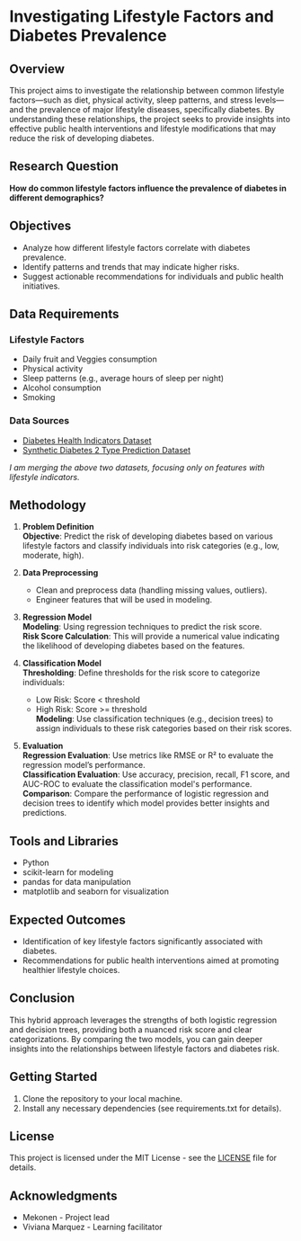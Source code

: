 # Investigating Lifestyle Factors and Diabetes Prevalence

## Overview

This project aims to investigate the relationship between common lifestyle factors—such as diet, physical activity, sleep patterns, and stress levels—and the prevalence of major lifestyle diseases, specifically diabetes. By understanding these relationships, the project seeks to provide insights into effective public health interventions and lifestyle modifications that may reduce the risk of developing diabetes.

## Research Question

**How do common lifestyle factors influence the prevalence of diabetes in different demographics?**

## Objectives

- Analyze how different lifestyle factors correlate with diabetes prevalence.
- Identify patterns and trends that may indicate higher risks.
- Suggest actionable recommendations for individuals and public health initiatives.

## Data Requirements

### Lifestyle Factors

- Daily fruit and Veggies consumption
- Physical activity
- Sleep patterns (e.g., average hours of sleep per night)
- Alcohol consumption
- Smoking

### Data Sources

- [Diabetes Health Indicators Dataset](https://www.kaggle.com/datasets/alexteboul/diabetes-health-indicators-dataset)
- [Synthetic Diabetes 2 Type Prediction Dataset](https://www.kaggle.com/datasets/nigoraxonnasimova/synthetic-diabetes-2-type-prediction-dataset)

*I am merging the above two datasets, focusing only on features with lifestyle indicators.*

## Methodology

1. **Problem Definition**  
   **Objective**: Predict the risk of developing diabetes based on various lifestyle factors and classify individuals into risk categories (e.g., low, moderate, high).

2. **Data Preprocessing**  
   - Clean and preprocess data (handling missing values, outliers).
   - Engineer features that will be used in modeling.

3. **Regression Model**  
   **Modeling**: Using regression techniques to predict the risk score.  
   **Risk Score Calculation**: This will provide a numerical value indicating the likelihood of developing diabetes based on the features.

4. **Classification Model**  
   **Thresholding**: Define thresholds for the risk score to categorize individuals:  
   - Low Risk: Score < threshold  
   - High Risk: Score >= threshold   
   **Modeling**: Use classification techniques (e.g., decision trees) to assign individuals to these risk categories based on their risk scores.

5. **Evaluation**  
   **Regression Evaluation**: Use metrics like RMSE or R² to evaluate the regression model’s performance.  
   **Classification Evaluation**: Use accuracy, precision, recall, F1 score, and AUC-ROC to evaluate the classification model's performance.  
   **Comparison**: Compare the performance of logistic regression and decision trees to identify which model provides better insights and predictions.

## Tools and Libraries

- Python
- scikit-learn for modeling
- pandas for data manipulation
- matplotlib and seaborn for visualization

## Expected Outcomes

- Identification of key lifestyle factors significantly associated with diabetes.
- Recommendations for public health interventions aimed at promoting healthier lifestyle choices.

## Conclusion

This hybrid approach leverages the strengths of both logistic regression and decision trees, providing both a nuanced risk score and clear categorizations. By comparing the two models, you can gain deeper insights into the relationships between lifestyle factors and diabetes risk.

## Getting Started

1. Clone the repository to your local machine.
2. Install any necessary dependencies (see requirements.txt for details).

## License

This project is licensed under the MIT License - see the [LICENSE](LICENSE) file for details.


## Acknowledgments

- Mekonen - Project lead
- Viviana Marquez - Learning facilitator 

